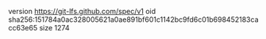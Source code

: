 version https://git-lfs.github.com/spec/v1
oid sha256:151784a0ac328005621a0ae891bf601c1142bc9fd6c01b698452183cacc63e65
size 1274
